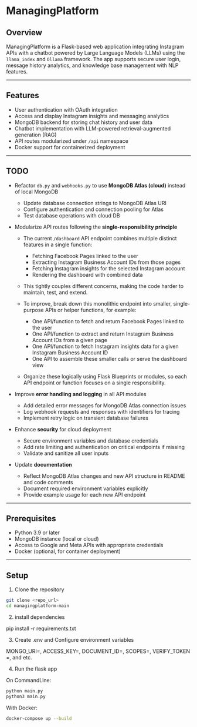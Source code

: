 # ManagingPlatform

## Overview

ManagingPlatform is a Flask-based web application integrating Instagram APIs with a chatbot powered by Large Language Models (LLMs) using the `llama_index` and `Ollama` framework. The app supports secure user login, message history analytics, and knowledge base management with NLP features.

---

## Features

- User authentication with OAuth integration  
- Access and display Instagram insights and messaging analytics  
- MongoDB backend for storing chat history and user data  
- Chatbot implementation with LLM-powered retrieval-augmented generation (RAG)  
- API routes modularized under `/api` namespace  
- Docker support for containerized deployment  

---

## TODO

- Refactor `db.py` and `webhooks.py` to use **MongoDB Atlas (cloud)** instead of local MongoDB
  - Update database connection strings to MongoDB Atlas URI
  - Configure authentication and connection pooling for Atlas
  - Test database operations with cloud DB

- Modularize API routes following the **single-responsibility principle**
  - The current `/dashboard` API endpoint combines multiple distinct features in a single function:
    - Fetching Facebook Pages linked to the user  
    - Extracting Instagram Business Account IDs from those pages  
    - Fetching Instagram insights for the selected Instagram account  
    - Rendering the dashboard with combined data  

  - This tightly couples different concerns, making the code harder to maintain, test, and extend.

  - To improve, break down this monolithic endpoint into smaller, single-purpose APIs or helper functions, for example:
    - One API/function to fetch and return Facebook Pages linked to the user  
    - One API/function to extract and return Instagram Business Account IDs from a given page  
    - One API/function to fetch Instagram insights data for a given Instagram Business Account ID  
    - One API to assemble these smaller calls or serve the dashboard view  

  - Organize these logically using Flask Blueprints or modules, so each API endpoint or function focuses on a single responsibility.

- Improve **error handling and logging** in all API modules
  - Add detailed error messages for MongoDB Atlas connection issues
  - Log webhook requests and responses with identifiers for tracing
  - Implement retry logic on transient database failures

- Enhance **security** for cloud deployment
  - Secure environment variables and database credentials
  - Add rate limiting and authentication on critical endpoints if missing
  - Validate and sanitize all user inputs

- Update **documentation**
  - Reflect MongoDB Atlas changes and new API structure in README and code comments
  - Document required environment variables explicitly
  - Provide example usage for each new API endpoint

---

## Prerequisites

- Python 3.9 or later  
- MongoDB instance (local or cloud)  
- Access to Google and Meta APIs with appropriate credentials  
- Docker (optional, for container deployment)  

---

## Setup

1. Clone the repository

```bash
git clone <repo_url>
cd managingplatform-main
```

2. install dependencies

pip install -r requirements.txt

3. Create .env and Configure environment variables

MONGO_URI=,
ACCESS_KEY=,
DOCUMENT_ID=,
SCOPES=,
VERIFY_TOKEN =,
and etc.

4. Run the flask app

On CommandLine:
```zsh
python main.py
python3 main.py
```

With Docker:
```zsh
docker-compose up --build
```
